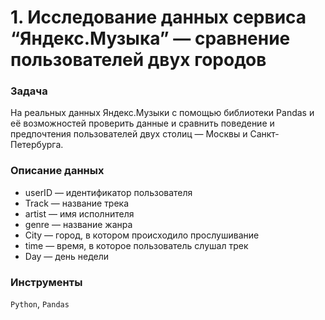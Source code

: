 # 1. Исследование данных сервиса “Яндекс.Музыка” — сравнение пользователей двух городов

### Задача

На реальных данных Яндекс.Музыки c помощью библиотеки Pandas и её возможностей проверить данные и сравнить поведение и предпочтения пользователей двух столиц — Москвы и Санкт-Петербурга.

### Описание данных

- userID — идентификатор пользователя
 - Track — название трека
 - artist — имя исполнителя
 - genre — название жанра
 - City — город, в котором происходило прослушивание
 - time — время, в которое пользователь слушал трек
 - Day — день недели

### Инструменты

`Python`, `Pandas`
